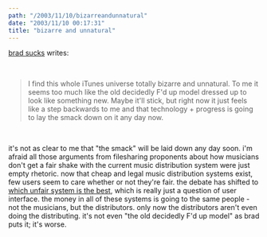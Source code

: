 ```yaml
---
path: "/2003/11/10/bizarreandunnatural" 
date: "2003/11/10 00:17:31" 
title: "bizarre and unnatural" 
---
```

<p><a href="http://www.bradsucks.net/archives/000329.php">brad sucks</a> writes:</p><br><blockquote>I find this whole iTunes universe totally bizarre and unnatural. To me it seems too much like the old decidedly F'd up model dressed up to look like something new. Maybe it'll stick, but right now it just feels like a step backwards to me and that technology + progress is going to lay the smack down on it any day now.</blockquote><br><p>it's not as clear to me that "the smack" will be laid down any day soon. i'm afraid all those arguments from filesharing proponents about how musicians don't get a fair shake with the current music distribution system were just empty rhetoric. now that cheap and legal music distribution systems exist, few users seem to care whether or not they're fair. the debate has shifted to <a href="http://www.scenespot.org/coplan/archives/000075.html">which unfair system is the best</a>, which is really just a question of user interface. the money in all of these systems is going to the same people - not the musicians, but the distributors. only now the distributors aren't even doing the distributing. it's not even "the old decidedly F'd up model" as brad puts it; it's worse.</p>